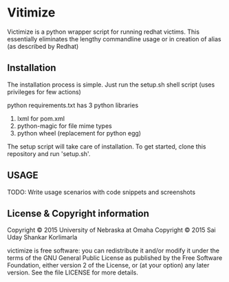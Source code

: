 # Vitimize

Victimize is a python wrapper script for running redhat victims.
This essentially eliminates the lengthy commandline usage or in creation of alias (as described by Redhat)

## Installation

The installation process is simple. Just run the setup.sh shell script (uses privileges for few actions)


python requirements.txt has 3 python libraries

1. lxml for pom.xml 
2. python-magic for file mime types
3. python wheel (replacement for python egg)

The setup script will take care of installation. To get started, clone this repository and run 'setup.sh'.

## USAGE

TODO: Write usage scenarios with code snippets and screenshots

## License & Copyright information

Copyright © 2015 University of Nebraska at Omaha
Copyright © 2015 Sai Uday Shankar Korlimarla

victimize is free software: you can redistribute it and/or modify it under the terms of the GNU General Public License as published by the Free Software Foundation, either version 2 of the License, or (at your option) any later version. See the file LICENSE for more details.


